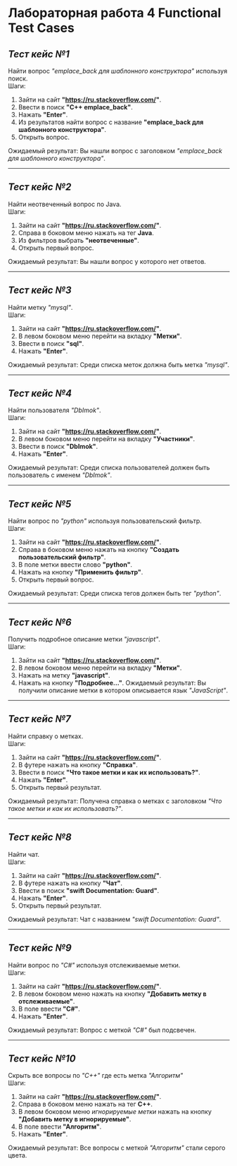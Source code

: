 # Лабораторная работа 4 Functional Test Cases

## ***Тест кейс №1***

Найти вопрос *"emplace_back для шаблонного конструктора"* используя поиск.</br>
Шаги:
1. Зайти на сайт **"https://ru.stackoverflow.com/"**.
2. Ввести в поиск **"C++ emplace_back"**.
3. Нажать **"Enter"**.
4. Из результатов найти вопрос с название **"emplace_back для шаблонного конструктора"**.
5. Открыть вопрос.

Ожидаемый результат: Вы нашли вопрос с заголовком *"emplace_back для шаблонного конструктора"*.

---

## ***Тест кейс №2***

Найти неотвеченный вопрос по Java.</br>
Шаги:
1. Зайти на сайт **"https://ru.stackoverflow.com/"**.
2. Справа в боковом меню нажать на тег **Java**.
3. Из фильтров выбрать **"неотвеченные"**.
4. Открыть первый вопрос.

Ожидаемый результат: Вы нашли вопрос у которого нет ответов.

---

## ***Тест кейс №3***

Найти метку *"mysql"*.</br>
Шаги:
1. Зайти на сайт **"https://ru.stackoverflow.com/"**.
2. В левом боковом меню перейти на вкладку **"Метки"**.
3. Ввести в поиск **"sql"**.
4. Нажать **"Enter"**.

Ожидаемый результат: Среди списка меток должна быть метка *"mysql"*.

---

## ***Тест кейс №4***

Найти пользователя *"DbImok"*.</br>
Шаги:
1. Зайти на сайт **"https://ru.stackoverflow.com/"**.
2. В левом боковом меню перейти на вкладку **"Участники"**.
3. Ввести в поиск **"DbImok"**.
4. Нажать **"Enter"**.

Ожидаемый результат: Среди списка пользователей должен быть пользователь с именем *"DbImok"*.

---

## ***Тест кейс №5***

Найти вопрос по *"python"* используя пользовательский фильтр.</br>
Шаги:
1. Зайти на сайт **"https://ru.stackoverflow.com/"**.
2. Справа в боковом меню нажать на кнопку **"Создать пользовательский фильтр"**.
3. В поле метки ввести слово **"python"**.
4. Нажать на кнопку **"Применить фильтр"**.
5. Открыть первый вопрос.

Ожидаемый результат: Среди списка тегов должен быть тег *"python"*.

---

## ***Тест кейс №6***

Получить подробное описание метки *"javascript"*.</br>
Шаги:
1. Зайти на сайт **"https://ru.stackoverflow.com/"**.
2. В левом боковом меню перейти на вкладку **"Метки"**.
3. Нажать на метку **"javascript"**.
4. Нажать на кнопку **"Подробнее…"**.
Ожидаемый результат: Вы получили описание метки в котором описывается язык *"JavaScript"*.

---

## ***Тест кейс №7***

Найти справку о метках. </br>
Шаги:
1. Зайти на сайт **"https://ru.stackoverflow.com/"**.
2. В футере нажать на кнопку **"Справка"**.
3. Ввести в поиск **"Что такое метки и как их использовать?"**.
4. Нажать **"Enter"**.
5. Открыть первый результат.

Ожидаемый результат: Получена справка о метках с заголовком *"Что такое метки и как их использовать?"*.

---

## ***Тест кейс №8***

Найти чат. </br>
Шаги:
1. Зайти на сайт **"https://ru.stackoverflow.com/"**.
2. В футере нажать на кнопку **"Чат"**.
3. Ввести в поиск **"swift Documentation: Guard"**.
4. Нажать **"Enter"**.
5. Открыть первый результат.

Ожидаемый результат: Чат с названием *"swift Documentation: Guard"*.

---

## ***Тест кейс №9***

Найти вопрос по *"C#"* используя отслеживаемые метки. </br>
Шаги:
1. Зайти на сайт **"https://ru.stackoverflow.com/"**.
2. В левом боковом меню нажать на кнопку **"Добавить метку в отслеживаемые"**.
3. В поле ввести **"C#"**.
4. Нажать **"Enter"**.

Ожидаемый результат: Вопрос с меткой *"C#"* был подсвечен.

---

## ***Тест кейс №10***

Скрыть все вопросы по *"C++"* где есть метка *"Алгоритм"*</br>
Шаги:
1. Зайти на сайт **"https://ru.stackoverflow.com/"**.
2. Справа в боковом меню нажать на тег **C++**.
3. В левом боковом меню *игнорируемые метки* нажать на кнопку **"Добавить метку в игнорируемые"**.
4. В поле ввести **"Алгоритм"**.
5. Нажать **"Enter"**.

Ожидаемый результат: Все вопросы с меткой *"Алгоритм"* стали серого цвета.